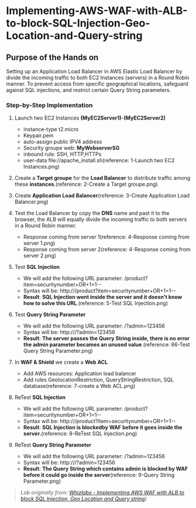 # Implementing-AWS-WAF-with-ALB-to-block-SQL-Injection-Geo-Location-and-Query-string

## Purpose of the Hands on


Setting up an Application Load Balancer in AWS Elastic Load Balancer by divide the incoming traffic to both EC2 Instances (servers) in a Round Robin manner. To prevent access from specific geographical locations, safeguard against SQL injections, and restrict certain Query String parameters. 

### Step-by-Step Implementation

1. Launch two EC2 Instances <b>(MyEC2Server1)</b>-<b>(MyEC2Server2)</b>
   - instance-type t2.micro
   - Keypair.pem
   - auto-assign public IPV4 address
   - Security groupe web: <b>MyWebserverSG</b>
   - inbound rule: SSH, HTTP,HTTPs
   - user-data file://apache_install.sh(reference: 1-Launch two EC2 Instances.png)
2. Create a <b>Target groupe</b> for the <b>Load Balancer</b> to distribute traffic among these <b>instances</b>.(reference: 2-Create a Target groupe.png)
3. Create <b>Application Load Balancer</b>(reference: 3-Create Application Load Balancer.png)
4. Test the Load Balancer by copy the <b>DNS</b> name and past it to the browser, the ALB will equally divide the incoming traffic to both servers in a Round Robin manner.
   - Response coming from server 1(reference: 4-Response coming from server 1.png)
   - Response coming from server 2(reference: 4-Response coming from server 2.png)
   
5. Test <b>SQL Injection</b>
   - We will add the following URL parameter: /product?item=securitynumber+OR+1=1--
   - Syntax will be: http://<ELB DNS>/product?item=securitynumber+OR+1=1--
   - <b>Result</b>: <b>SQL Injection went inside the server and it doesn't know how to solve this URL</b>.(reference: 5-Test SQL Injection.png)
6. Test <b>Query String Parameter</b>
   - We will add the following URL parameter: /?admin=123456
   - Syntax will be: http://<ELB DNS>/?admin=123456
   - <b>Result</b>: <b>The server passes the Query String inside, there is no error the admin parameter becames an unused value</b>.(reference: 66-Test Query String Parameter.png)
     
7. In <b>WAF & Shield</b> we create a <b>Web ACL</b>
   - Add AWS resources: Application load balancer
   - Add rules GeolocationRestriction, QueryStringRestriction, SQL database(reference: 7-create a Web ACL.png)
  
8. ReTest <b>SQL Injection</b>
   - We will add the following URL parameter: /product?item=securitynumber+OR+1=1--
   - Syntax will be: http://<ELB DNS>/product?item=securitynumber+OR+1=1--
   - <b>Result</b>: <b>SQL Injection is blockedby WAF before it goes inside the server.</b>(reference: 8-ReTest SQL Injection.png)
   
9. ReTest <b>Query String Parameter</b>
   - We will add the following URL parameter: /?admin=123456
   - Syntax will be: http://<ELB DNS>/?admin=123456
   - <b>Result</b>: <b>The Query String which contains admin is blocked by WAF before it could go inside the server</b>(reference: 9-Query String Parameter.png)

 
    

> *Lab originally from: [Whizlabs - Implementing AWS WAF with ALB to block SQL Injection, Geo Location and Query string](https://www.whizlabs.com/labs/implementing-aws-waf-with-alb-to-block-sql-injection-geo-location-and-query-string/))*



